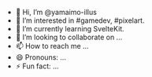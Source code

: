 - 👋 Hi, I’m @yamaimo-illus
- 👀 I’m interested in #gamedev, #pixelart.
- 🌱 I’m currently learning SvelteKit.
- 💞️ I’m looking to collaborate on ...
- 📫 How to reach me ...
- 😄 Pronouns: ...
- ⚡ Fun fact: ...

<!---
yamaimo-illus/yamaimo-illus is a ✨ special ✨ repository because its `README.md` (this file) appears on your GitHub profile.
You can click the Preview link to take a look at your changes.
--->
